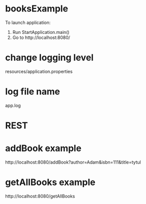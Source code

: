 # booksExample
To launch application:
1) Run StartApplication.main()
2) Go to http://localhost:8080/

# change logging level
resources/application.properties

# log file name
app.log

# REST
# addBook example
http://localhost:8080/addBook?author=Adam&isbn=111&title=tytul 
# getAllBooks example
http://localhost:8080/getAllBooks
